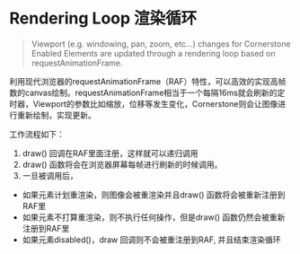 # Rendering Loop 渲染循环

> Viewport (e.g. windowing, pan, zoom, etc...) changes for Cornerstone Enabled Elements are updated through a rendering loop based on requestAnimationFrame.

利用现代浏览器的requestAnimationFrame（RAF）特性，可以高效的实现高帧数的canvas绘制。requestAnimationFrame相当于一个每隔16ms就会刷新的定时器，Viewport的参数比如缩放，位移等发生变化，Cornerstone则会让图像进行重新绘制，实现更新。

工作流程如下：

1. draw() 回调在RAF里面注册，这样就可以递归调用
2. draw() 函数将会在浏览器屏幕每帧进行刷新的时候调用。
3. 一旦被调用后，
  - 如果元素计划重渲染，则图像会被重渲染并且draw() 函数将会被重新注册到RAF里
  - 如果元素不打算重渲染，则不执行任何操作，但是draw() 函数仍然会被重新注册到RAF里
  - 如果元素disabled()，draw 回调则不会被重注册到RAF, 并且结束渲染循环